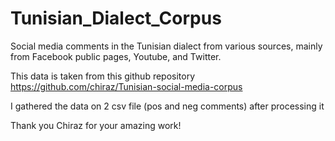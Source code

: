 # Tunisian_Dialect_Corpus
Social media comments in the Tunisian dialect from various sources, mainly from Facebook public pages, Youtube, and Twitter.

This data is taken from this github repository https://github.com/chiraz/Tunisian-social-media-corpus

I gathered the data on 2 csv file (pos and neg comments) after processing it

Thank you Chiraz for your amazing work!
